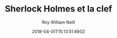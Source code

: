 ---
tmdb_id: '20417'
title: Sherlock Holmes et la clef
original_title: Dressed to Kill
author: Roy William Neill
lang: fr
img_name: sherlockEtLaClef.jpg
release_date: '1946-06-07'
runtime: '1:11:30'
synopsis: >-
  Trois boites à musique fabriquées par un détenu sont vendues aux enchères. Le
  lendemain, le premier acquéreur, un ami de Sherlock Holmes, est tué. Le
  célèbre détective décide alors de mener l'enquête.
tags: 
- Drame
- Thriller
- Crime
- Mystère
category:
- Films
youtube_url: 'https://www.youtube.com/watch?v=4Sw6dA2uEAk'
vimeo_url: ''
archive_url: ''
cast: 'Basil Rathbone,Nigel Bruce,Patricia Morison,Edmund Breon,Frederick Worlock'
crew: 'Roy William Neill,Arthur Conan Doyle,Frank Gruber,Leonard Lee,Maury Gertsman'
imdb_id: tt0038494
adult: 'false'
date: '2018-04-01T15:13:51.660Z'
slug: sherlock-holmes-et-la-clef
---
